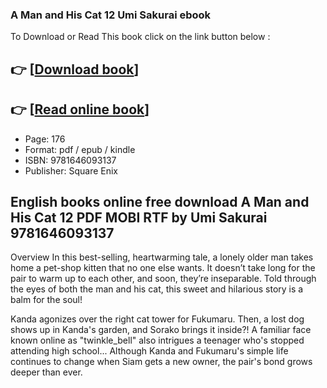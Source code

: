### A Man and His Cat 12 Umi Sakurai ebook

To Download or Read This book click on the link button below :

## 👉  [**[Download book](http://filesbooks.info/download.php?group=book&from=github.com&id=719185&lnk=1064 "Download book")**]

## 👉  [**[Read online book](http://filesbooks.info/download.php?group=book&from=github.com&id=719185&lnk=1064 "Read online book")**]


* Page: 176
* Format: pdf / epub / kindle
* ISBN: 9781646093137
* Publisher: Square Enix



## English books online free download A Man and His Cat 12 PDF MOBI RTF by Umi Sakurai 9781646093137


Overview
In this best-selling, heartwarming tale, a lonely older man takes home a pet-shop kitten that no one else wants. It doesn’t take long for the pair to warm up to each other, and soon, they’re inseparable. Told through the eyes of both the man and his cat, this sweet and hilarious story is a balm for the soul!
 
 Kanda agonizes over the right cat tower for Fukumaru. Then, a lost dog shows up in Kanda&#039;s garden, and Sorako brings it inside?! A familiar face known online as &quot;twinkle_bell&quot; also intrigues a teenager who&#039;s stopped attending high school... Although Kanda and Fukumaru&#039;s simple life continues to change when Siam gets a new owner, the pair&#039;s bond grows deeper than ever.



